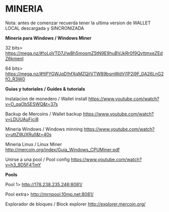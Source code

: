 <!-- TITLE: Mineria -->
<!-- SUBTITLE: Recursos para mineria de MRN -->

# MINERIA
Nota: antes de comenzar recuerda tener la ultima version de WALLET LOCAL descargada y SINCRONIZADA

**Mineria para Windows / Windows Miner**

32 bits> 
https://mega.nz/#!oLpVTD7J!wBh5mosmZ5tN9E9huBVJkRr0f9QyttmxeZEdZ6kmenI

64 bits> 
https://mega.nz/#!tPYGWJqD!hfXqMZQiIVTW89bsmWdVj1P2i9F_0A26LnG2fO_R3W0



**Guias y tutoriales / Guides & tutorials**

Instalacion de monedero / Wallet install
https://www.youtube.com/watch?v=O_qaObSESWQ&t=37s

Backup de Mercoins / Wallet backup
https://www.youtube.com/watch?v=LDUUAuFici8


Mineria Windows / Windows minning
https://www.youtube.com/watch?v=uttZWJXRulI&t=40s

Mineria Linux / Linux Miner
http://mercoin.org/index/Guia_Windows_CPUMiner.pdf

Unirse a una pool / Pool config
https://www.youtube.com/watch?v=h3_9D5F4TmY

**Pools**

Pool  1>
http://178.238.235.246:8081/

Pool extra>
http://mrnpool.10mp.net:8081/


Explorador de bloques / Block explorer
http://explorer.mercoin.org/